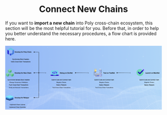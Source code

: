 <h1 align="center">Connect New Chains</h1>

If you want to **import a new chain** into Poly cross-chain ecosystem, this section will be the most helpful tutorial for you. Before that, in order to help you better understand the necessary procedures, a flow chart is provided here.  

<div align=center><img src="resources/add_chain_flow.png" alt=""/></div>


